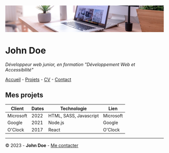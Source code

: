 ![Banner John Doe](img/desk-banner.jpg)

# John Doe

*Développeur web junior, en formation "Développement Web et Accessibilité"*

[Accueil](README.md) - [Projets](projets.md) - [CV](cv.md) - [Contact](contact.md)

## Mes projets

Client | Dates	| Technologie | Lien
--- | --- | --- | ---
Microsoft |2022 |HTML, SASS, Javascript |Microsoft
Google |2021 |Node.js |Google
O'Clock |2017 |React |O'Clock

---

© 2023 - **John Doe** - [Me contacter](contact.md)